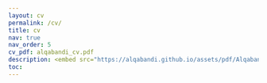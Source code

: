 ```yaml
---
layout: cv
permalink: /cv/
title: cv
nav: true
nav_order: 5
cv_pdf: alqabandi_cv.pdf
description: <embed src="https://alqabandi.github.io/assets/pdf/Alqabandi_CV_20240411.pdf" width="800px" height="2100px" />
toc:
---
```

